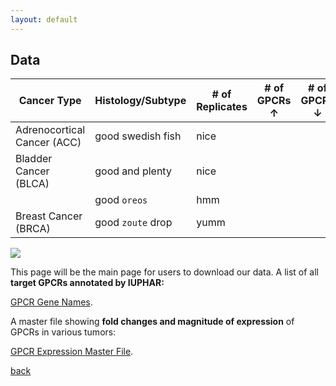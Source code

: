```yaml
---
layout: default
---
```


## Data

|               Cancer Type               |          Histology/Subtype        | # of Replicates | # of GPCRs ↑ | # of GPCRs ↓ | 
|----------------------------------------|------------------------------------|-----------------|--------------|--------------|
|          Adrenocortical Cancer (ACC)         | good swedish fish                   | nice  |
| Bladder Cancer (BLCA)                 | good and plenty                     | nice  |
|                                       | good `oreos`                        | hmm   |
| Breast Cancer (BRCA)                  | good `zoute` drop                   | yumm  |


![](https://insellab.github.io/Picture1.jpg)

This page will be the main page for users to download our data. 
A list of all **target GPCRs annotated by IUPHAR:**

[GPCR Gene Names](https://drive.google.com/a/ucsd.edu/file/d/0B2LcGihi6iUWNEFhendLNmVHemM/view?usp=sharing).

A master file showing **fold changes and magnitude of expression** of GPCRs in various tumors:

[GPCR Expression Master File](https://drive.google.com/a/ucsd.edu/file/d/0B2LcGihi6iUWNEFhendLNmVHemM/view?usp=sharing).


[back](./)
